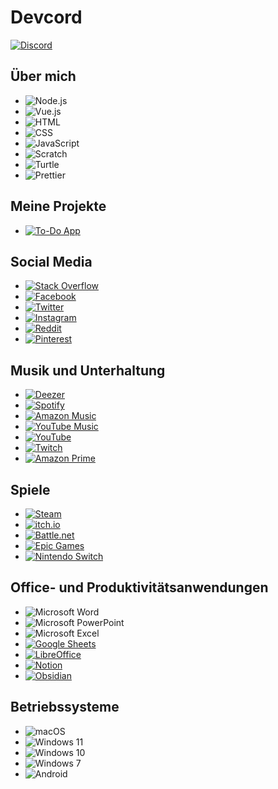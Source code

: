 # Devcord
[![Discord](https://img.shields.io/discord/1088797491476050012?style=for-the-badge&logo=discord&logoColor=blue&label=Discord)](https://discord.gg/NGVE6Z2vBy)

## Über mich
- ![Node.js](https://img.shields.io/badge/Node.js-14.17.6-green?style=for-the-badge&logo=node.js)
- ![Vue.js](https://img.shields.io/badge/Vue.js-2.6.14-brightgreen?style=for-the-badge&logo=vue.js)
- ![HTML](https://img.shields.io/badge/HTML-5-orange?style=for-the-badge)
- ![CSS](https://img.shields.io/badge/CSS-3-blue?style=for-the-badge)
- ![JavaScript](https://img.shields.io/badge/JavaScript-ES6-yellow?style=for-the-badge&logo=javascript)
- ![Scratch](https://img.shields.io/badge/Scratch-3.0-blue?style=for-the-badge)
- ![Turtle](https://img.shields.io/badge/Turtle-1.0-green?style=for-the-badge)
- ![Prettier](https://img.shields.io/badge/Prettier-2.5.5-ff69b4?style=for-the-badge)

## Meine Projekte
- [![To-Do App](https://img.shields.io/badge/To-Do%20App-View%20on%20GitHub-blue?style=for-the-badge)](https://github.com/Finn-paulsen/To-Do_App)

## Social Media
- [![Stack Overflow](https://img.shields.io/badge/Stack%20Overflow-Profile-orange?style=for-the-badge)](https://stackoverflow.com/users/finn-paulsen)
- [![Facebook](https://img.shields.io/badge/Facebook-Profile-blue?style=for-the-badge)](https://www.facebook.com/profile.php?id=61550945409048)
- [![Twitter](https://img.shields.io/badge/Twitter-Profile-blue?style=for-the-badge)](https://twitter.com/Finn_2008)
- [![Instagram](https://img.shields.io/badge/Instagram-Profile-blue?style=for-the-badge)](https://www.instagram.com/fpaulsenhh)
- [![Reddit](https://img.shields.io/badge/Reddit-Profile-red?style=for-the-badge)](https://www.reddit.com/user/John-Wick100)
- [![Pinterest](https://img.shields.io/badge/Pinterest-Profile-red?style=for-the-badge)](https://www.pinterest.com/finnpaulsen10)

## Musik und Unterhaltung
- [![Deezer](https://img.shields.io/badge/Deezer-Profile-blue?style=for-the-badge)](https://www.deezer.com/FinnPaulsen)
- [![Spotify](https://img.shields.io/badge/Spotify-Profile-green?style=for-the-badge)](https://www.spotify.com/Knasti)
- [![Amazon Music](https://img.shields.io/badge/Amazon%20Music-Profile-orange?style=for-the-badge)](https://music.amazon.com/FinnPaulsen)
- [![YouTube Music](https://img.shields.io/badge/YouTube%20Music-Profile-red?style=for-the-badge)](https://music.youtube.com/Finn_Paulsen)
- [![YouTube](https://img.shields.io/badge/YouTube-Profile-red?style=for-the-badge)](https://www.youtube.com/Finn_Paulsen)
- [![Twitch](https://img.shields.io/badge/Twitch-Profile-purple?style=for-the-badge)](https://www.twitch.tv/finn_paulsen)
- [![Amazon Prime](https://img.shields.io/badge/Amazon%20Prime-Profile-blue?style=for-the-badge)](https://www.amazon.com/prime/Finn)

## Spiele
- [![Steam](https://img.shields.io/badge/Steam-Profile-grey?style=for-the-badge)](https://store.steampowered.com/id/Finn_Paulsen)
- [![itch.io](https://img.shields.io/badge/itch.io-Profile-orange?style=for-the-badge)](https://itch.io/Finn_Paulsen)
- [![Battle.net](https://img.shields.io/badge/Battle.net-Profile-grey?style=for-the-badge)](https://www.battle.net/FinnPaulsen)
- [![Epic Games](https://img.shields.io/badge/Epic%20Games-Profile-blue?style=for-the-badge)](https://www.epicgames.com/Finnpaulsen10)
- [![Nintendo Switch](https://img.shields.io/badge/Nintendo%20Switch-Profile-red?style=for-the-badge)](https://www.nintendo.com/Finn)

## Office- und Produktivitätsanwendungen
- ![Microsoft Word](https://img.shields.io/badge/Microsoft%20Word-Office-blue?style=for-the-badge)
- ![Microsoft PowerPoint](https://img.shields.io/badge/Microsoft%20PowerPoint-Office-red?style=for-the-badge)
- ![Microsoft Excel](https://img.shields.io/badge/Microsoft%20Excel-Office-green?style=for-the-badge)
- [![Google Sheets](https://img.shields.io/badge/Google%20Sheets-Office-blue?style=for-the-badge)](https://www.google.com/sheets)
- [![LibreOffice](https://img.shields.io/badge/LibreOffice-Office-blue?style=for-the-badge)](https://www.libreoffice.org/)
- [![Notion](https://img.shields.io/badge/Notion-Productivity-green?style=for-the-badge)](https://www.notion.so/)
- [![Obsidian](https://img.shields.io/badge/Obsidian-Productivity-green?style=for-the-badge)](https://obsidian.md/)

## Betriebssysteme
- ![macOS](https://img.shields.io/badge/macOS-Operating%20System-blue?style=for-the-badge)
- ![Windows 11](https://img.shields.io/badge/Windows%2011-Operating%20System-blue?style=for-the-badge)
- ![Windows 10](https://img.shields.io/badge/Windows%2010-Operating%20System-blue?style=for-the-badge)
- ![Windows 7](https://img.shields.io/badge/Windows%207-Operating%20System-blue?style=for-the-badge)
- ![Android](https://img.shields.io/badge/Android-Operating%20System-green?style=for-the-badge)


